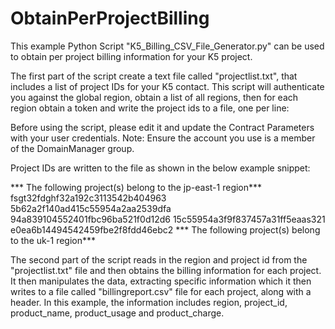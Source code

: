 # ObtainPerProjectBilling

This example Python Script "K5_Billing_CSV_File_Generator.py" can be used to obtain per project billing information for your K5 project.

The first part of the script create a text file called "projectlist.txt", that includes a list of project IDs for your K5 contact. This script will authenticate you against the global region, obtain a list of all regions, then for each region obtain a token and write the project ids to a file, one per line:

Before using the script, please edit it and update the Contract Parameters with your user credentials. Note: Ensure the account you use is a member of the DomainManager group.

Project IDs are written to the file as shown in the below example snippet:

*** The following project(s) belong to the jp-east-1 region***
fsgt32fdghf32a192c3113542b404963
5b62a2f140ad415c55954a2aa2539dfa
94a839104552401fbc96ba521f0d12d6
15c55954a3f9f837457a31ff5eaas321
e0ea6b14494542459fbe2f8fdd46ebc2
*** The following project(s) belong to the uk-1 region***

The second part of the script reads in the region and project id from the "projectlist.txt" file and then obtains the billing information for each project. It then manipulates the data, extracting specific information which it then writes to a file called "billingreport.csv" file for each project, along with a header. In this example, the information includes region, project_id, product_name, product_usage and product_charge.

